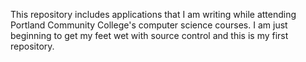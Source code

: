 
This repository includes applications that I am writing while attending
Portland Community College's computer science courses. I am just beginning
to get my feet wet with source control and this is my first repository. 
